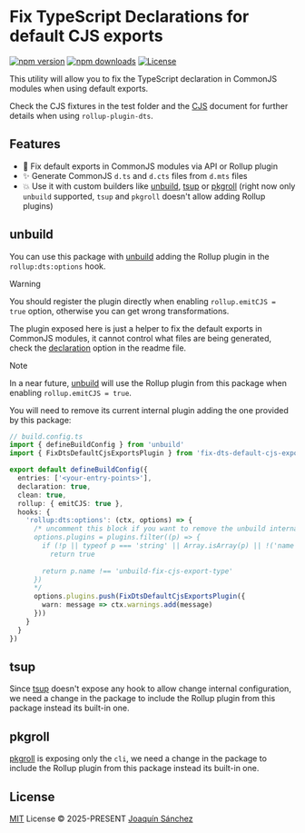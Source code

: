 # Fix TypeScript Declarations for default CJS exports

[![npm version][npm-version-src]][npm-version-href]
[![npm downloads][npm-downloads-src]][npm-downloads-href]
[![License][license-src]][license-href]

This utility will allow you to fix the TypeScript declaration in CommonJS modules when using default exports.

Check the CJS fixtures in the test folder and the [CJS](./CJS.md) document for further details when using `rollup-plugin-dts`.

## Features

- 🚀 Fix default exports in CommonJS modules via API or Rollup plugin
- ✨ Generate CommonJS `d.ts` and `d.cts` files from `d.mts` files
- 💥 Use it with custom builders like [unbuild](https://github.com/unjs/unbuild), [tsup](https://github.com/egoist/tsup) or [pkgroll](https://github.com/privatenumber/pkgroll) (right now only `unbuild` supported, `tsup` and `pkgroll` doesn't allow adding Rollup plugins)

## unbuild

You can use this package with [unbuild](https://github.com/unjs/unbuild) adding the Rollup plugin in the `rollup:dts:options` hook.

> [!WARNING]
>
> You should register the plugin directly when enabling `rollup.emitCJS = true` option, otherwise you can get wrong transformations.
>
> The plugin exposed here is just a helper to fix the default exports in CommonJS modules, it cannot control what files are being generated, check the [declaration](https://github.com/unjs/unbuild?tab=readme-ov-file#configuration) option in the readme file.

> [!NOTE]
>
> In a near future, [unbuild](https://github.com/unjs/unbuild) will use the Rollup plugin from this package when enabling `rollup.emitCJS = true`.

You will need to remove its current internal plugin adding the one provided by this package:
```ts
// build.config.ts
import { defineBuildConfig } from 'unbuild'
import { FixDtsDefaultCjsExportsPlugin } from 'fix-dts-default-cjs-exports/rollup'

export default defineBuildConfig({
  entries: ['<your-entry-points>'],
  declaration: true,
  clean: true,
  rollup: { emitCJS: true },
  hooks: {
    'rollup:dts:options': (ctx, options) => {
      /* uncomment this block if you want to remove the unbuild internal plugin
      options.plugins = plugins.filter((p) => {
        if (!p || typeof p === 'string' || Array.isArray(p) || !('name' in p))
          return true
      
        return p.name !== 'unbuild-fix-cjs-export-type'
      })  
      */
      options.plugins.push(FixDtsDefaultCjsExportsPlugin({
        warn: message => ctx.warnings.add(message)
      }))
    }
  }
})
```

## tsup

Since [tsup](https://github.com/egoist/tsup) doesn't expose any hook to allow change internal configuration, we need a change in the package to include the Rollup plugin from this package instead its built-in one.

## pkgroll

[pkgroll](https://github.com/privatenumber/pkgroll) is exposing only the `cli`, we need a change in the package to include the Rollup plugin from this package instead its built-in one.

## License

[MIT](./LICENSE) License © 2025-PRESENT [Joaquín Sánchez](https://github.com/userquin)

<!-- Badges -->

[npm-version-src]: https://img.shields.io/npm/v/fix-dts-default-cjs-exports?style=flat&colorA=18181B&colorB=F0DB4F
[npm-version-href]: https://npmjs.com/package/fix-dts-default-cjs-exports
[npm-downloads-src]: https://img.shields.io/npm/dm/fix-dts-default-cjs-exports?style=flat&colorA=18181B&colorB=F0DB4F
[npm-downloads-href]: https://npmjs.com/package/fix-dts-default-cjs-exports
[license-src]: https://img.shields.io/github/license/userquin/fix-dts-default-cjs-exports.svg?style=flat&colorA=18181B&colorB=F0DB4F
[license-href]: https://github.com/userquin/fix-dts-default-cjs-exports/blob/main/LICENSE
